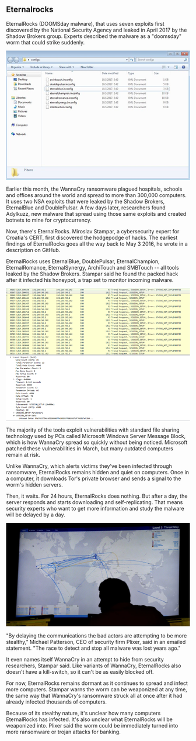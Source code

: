 ## Eternalrocks
EternalRocks (DOOMSday malware), that uses seven exploits first discovered by the National Security Agency and leaked in April 2017 by the Shadow Brokers group. Experts described the malware as a "doomsday" worm that could strike suddenly.

![This is an image](eternalrocks7exploits.jpg)

Earlier this month, the WannaCry ransomware plagued hospitals, schools and offices around the world and spread to more than 300,000 computers. It uses two NSA exploits that were leaked by the Shadow Brokers, EternalBlue and DoublePulsar. A few days later, researchers found Adylkuzz, new malware that spread using those same exploits and created botnets to mine for cryptocurrency.

Now, there's EternalRocks. Miroslav Stampar, a cybersecurity expert for Croatia's CERT, first discovered the hodgepodge of hacks. The earliest findings of EternalRocks goes all the way back to May 3 2016, he wrote in a description on GitHub.

EternalRocks uses EternalBlue, DoublePulsar, EternalChampion, EternalRomance, EternalSynergy, ArchiTouch and SMBTouch -- all tools leaked by the Shadow Brokers. Stampar said he found the packed hack after it infected his honeypot, a trap set to monitor incoming malware.

![This is an image](EternalPulsar.png)

The majority of the tools exploit vulnerabilities with standard file sharing technology used by PCs called Microsoft Windows Server Message Block, which is how WannaCry spread so quickly without being noticed. Microsoft patched these vulnerabilities in March, but many outdated computers remain at risk.

Unlike WannaCry, which alerts victims they've been infected through ransomware, EternalRocks remains hidden and quiet on computers. Once in a computer, it downloads Tor's private browser and sends a signal to the worm's hidden servers.

Then, it waits. For 24 hours, EternalRocks does nothing. But after a day, the server responds and starts downloading and self-replicating. That means security experts who want to get more information and study the malware will be delayed by a day.

![This is an image](eternalrocks.webp)

"By delaying the communications the bad actors are attempting to be more stealthy," Michael Patterson, CEO of security firm Plixer, said in an emailed statement. "The race to detect and stop all malware was lost years ago."

It even names itself WannaCry in an attempt to hide from security researchers, Stampar said. Like variants of WannaCry, EternalRocks also doesn't have a kill-switch, so it can't be as easily blocked off.

For now, EternalRocks remains dormant as it continues to spread and infect more computers. Stampar warns the worm can be weaponized at any time, the same way that WannaCry's ransomware struck all at once after it had already infected thousands of computers.

Because of its stealthy nature, it's unclear how many computers EternalRocks has infected. It's also unclear what EternalRocks will be weaponized into. Plixer said the worm could be immediately turned into more ransomware or trojan attacks for banking.
